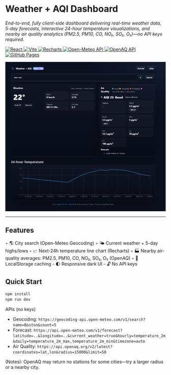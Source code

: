 # Weather + AQI Dashboard

_End-to-end, fully client-side dashboard delivering real-time weather data, 5-day forecasts, interactive 24-hour temperature visualizations, and nearby air quality analytics (PM2.5, PM10, CO, NO₂, SO₂, O₃)—no API keys required._

<!-- Tech badges -->
<p>
  <a href="https://react.dev/">
    <img alt="React" src="https://img.shields.io/badge/React-20232A?style=for-the-badge&logo=react&logoColor=61DAFB">
  </a>
  <a href="https://vitejs.dev/">
    <img alt="Vite" src="https://img.shields.io/badge/Vite-646CFF?style=for-the-badge&logo=vite&logoColor=fff">
  </a>
  <a href="https://recharts.org/">
    <img alt="Recharts" src="https://img.shields.io/badge/Recharts-1E293B?style=for-the-badge&labelColor=0B1220&color=38BDF8">
  </a>
  <a href="https://open-meteo.com/">
    <img alt="Open-Meteo API" src="https://img.shields.io/badge/Open--Meteo-API-0EA5E9?style=for-the-badge">
  </a>
  <a href="https://openaq.org/">
    <img alt="OpenAQ API" src="https://img.shields.io/badge/OpenAQ-API-10B981?style=for-the-badge">
  </a>
  <a href="https://pages.github.com/">
    <img alt="GitHub Pages" src="https://img.shields.io/badge/GitHub%20Pages-181717?style=for-the-badge&logo=github&logoColor=fff">
  </a>
</p>

<!-- Screenshot -->
<p align="center">
  <img src="docs/dashboard.png" alt="Weather + AQI Dashboard UI Screenshot" width="900">
</p>

---

## Features

◦ 🌎 City search (Open-Meteo Geocoding)
◦ 🌤️ Current weather + 5-day highs/lows
◦ 📈 Next-24h temperature line chart (Recharts)
◦ 🏭 Nearby air-quality averages: PM2.5, PM10, CO, NO₂, SO₂, O₃ (OpenAQ)
◦ 💾 LocalStorage caching - 🌓 Responsive dark UI - 🔓 No API keys

## Quick Start
```bash
npm install
npm run dev
```
APIs (no keys)

- Geocoding: `https://geocoding-api.open-meteo.com/v1/search?name=Boston&count=5`
- Forecast: `https://api.open-meteo.com/v1/forecast?latitude=..&longitude=..&current_weather=true&hourly=temperature_2m&daily=temperature_2m_max,temperature_2m_min&timezone=auto`
- Air Quality: `https://api.openaq.org/v2/latest?coordinates=lat,lon&radius=15000&limit=50`

(Notes): OpenAQ may return no stations for some cities—try a larger radius or a nearby city.
